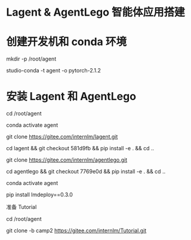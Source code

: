 # Lagent & AgentLego 智能体应用搭建

# 创建开发机和 conda 环境

mkdir -p /root/agent

studio-conda -t agent -o pytorch-2.1.2

# 安装 Lagent 和 AgentLego

cd /root/agent

conda activate agent

git clone https://gitee.com/internlm/lagent.git

cd lagent && git checkout 581d9fb && pip install -e . && cd ..

git clone https://gitee.com/internlm/agentlego.git

cd agentlego && git checkout 7769e0d && pip install -e . && cd ..


conda activate agent

pip install lmdeploy==0.3.0


准备 Tutorial

cd /root/agent

git clone -b camp2 https://gitee.com/internlm/Tutorial.git

